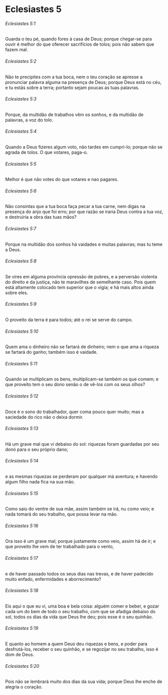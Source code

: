 # Eclesiastes 5

###### Eclesiastes 5:1

Guarda o teu pé, quando fores à casa de Deus; porque chegar-se para ouvir é melhor do que oferecer sacrifícios de tolos; pois não sabem que fazem mal.

###### Eclesiastes 5:2

Não te precipites com a tua boca, nem o teu coração se apresse a pronunciar palavra alguma na presença de Deus; porque Deus está no céu, e tu estás sobre a terra; portanto sejam poucas as tuas palavras.

###### Eclesiastes 5:3

Porque, da multidão de trabalhos vêm os sonhos, e da multidão de palavras, a voz do tolo.

###### Eclesiastes 5:4

Quando a Deus fizeres algum voto, não tardes em cumpri-lo; porque não se agrada de tolos. O que votares, paga-o.

###### Eclesiastes 5:5

Melhor é que não votes do que votares e nao pagares.

###### Eclesiastes 5:6

Não consintas que a tua boca faça pecar a tua carne, nem digas na presença do anjo que foi erro; por que razão se iraria Deus contra a tua voz, e destruiria a obra das tuas mãos?

###### Eclesiastes 5:7

Porque na multidão dos sonhos há vaidades e muitas palavras; mas tu teme a Deus.

###### Eclesiastes 5:8

Se vires em alguma província opressão de pobres, e a perversão violenta do direito e da justiça, não te maravilhes de semelhante caso. Pois quem está altamente colocado tem superior que o vigia; e há mais altos ainda sobre eles.

###### Eclesiastes 5:9

O proveito da terra é para todos; até o rei se serve do campo.

###### Eclesiastes 5:10

Quem ama o dinheiro não se fartará de dinheiro; nem o que ama a riqueza se fartará do ganho; também isso é vaidade.

###### Eclesiastes 5:11

Quando se multiplicam os bens, multiplicam-se também os que comem; e que proveito tem o seu dono senão o de vê-los com os seus olhos?

###### Eclesiastes 5:12

Doce é o sono do trabalhador, quer coma pouco quer muito; mas a saciedade do rico não o deixa dormir.

###### Eclesiastes 5:13

Há um grave mal que vi debaixo do sol: riquezas foram guardadas por seu donó para o seu próprio dano;

###### Eclesiastes 5:14

e as mesmas riquezas se perderam por qualquer má aventura; e havendo algum filho nada fica na sua mão.

###### Eclesiastes 5:15

Como saiu do ventre de sua mãe, assim também se irá, nu como veio; e nada tomará do seu trabalho, que possa levar na mão.

###### Eclesiastes 5:16

Ora isso é um grave mal; porque justamente como veio, assim há de ir; e que proveito lhe vem de ter trabalhado para o vento,

###### Eclesiastes 5:17

e de haver passado todos os seus dias nas trevas, e de haver padecido muito enfado, enfermidades e aborrecimento?

###### Eclesiastes 5:18

Eis aqui o que eu vi, uma boa e bela coisa: alguém comer e beber, e gozar cada um do bem de todo o seu trabalho, com que se afadiga debaixo do sol, todos os dias da vida que Deus lhe deu; pois esse é o seu quinhão.

###### Eclesiastes 5:19

E quanto ao homem a quem Deus deu riquezas e bens, e poder para desfrutá-los, receber o seu quinhão, e se regozijar no seu trabalho, isso é dom de Deus.

###### Eclesiastes 5:20

Pois não se lembrará muito dos dias da sua vida; porque Deus lhe enche de alegria o coração.

